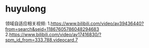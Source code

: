 # huyulong
    
领域自适应相关视频:
  1.https://www.bilibili.com/video/av39436440?from=search&seid=11867605786048294683
  2.https://www.bilibili.com/video/av17416830/?spm_id_from=333.788.videocard.7

